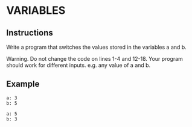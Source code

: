 # VARIABLES

## Instructions

Write a program that switches the values stored in the variables a and b.

Warning. Do not change the code on lines 1-4 and 12-18. Your program should work for different inputs. e.g. any value of a and b.

## Example

```
a: 3
b: 5
```

```
a: 5
b: 3
```
